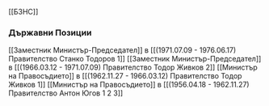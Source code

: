 [[БЗНС]]

### Държавни Позиции
[[Заместник Министър-Председател]] в [[(1971.07.09 - 1976.06.17) Правителство Станко Тодоров 1]]
[[Заместник Министър-Председател]] в [[(1966.03.12 - 1971.07.09) Правителство Тодор Живков 2]]
[[Министър на Правосъдието]] в [[(1962.11.27 - 1966.03.12) Правителство Тодор Живков 1]]
[[Министър на Правосъдието]] в [[(1956.04.18 - 1962.11.27) Правителство Антон Югов 1 2 3]]